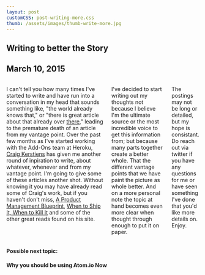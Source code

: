 ```yaml
---
layout: post
customCSS: post-writing-more.css
thumb: /assets/images/thumb-write-more.jpg
---
```

<article>
<h1>Writing <span class="script">to better</span> the Story</h1>
<div class="meta"><h2>March 10, 2015</h2></div>
<div class="columns">
<p>I can't tell you how many times I've started to write and have run into a conversation in my head that sounds something like, "the world already knows that," or "there is great article about that already over <a href="http://tom.preston-werner.com/2010/10/18/optimize-for-happiness.html">there</a>," leading to the premature death of an article from my vantage point. Over the past few months as I've started working with the Add-Ons team at Heroku, <a href="http://www.craigkerstiens.com/"  target="_blank">Craig Kerstiens</a> has given me another round of inpiration to write, about whatever, whenever and from my vantage point. I'm going to give some of these articles another shot. Without knowing it you may have already read some of Craig's work, but if you haven't don't miss, <a href="http://www.craigkerstiens.com/2015/02/18/a-pm-blueprint/" target="_blank">A Product Management Blueprint</a>, <a href="http://www.craigkerstiens.com/2014/08/13/when-to-ship-when-to-kill/"  target="_blank">When to Ship It, When to Kill It</a> and some of the other great reads found on his site.</p>
<p>I've decided to start writing out my thoughts not because I believe I'm the ultimate source or the most incredible voice to get this information from; but because many parts together create a better whole. That the different vantage points that we have paint the picture as whole better. And on a more personal note the topic at hand becomes even more clear when thought through enough to put it on paper.</p>
<p>The postings may not be long or detailed, but my hope is consistant. Do reach out via twitter if you have any questions for me or have seen something I've done that you'd like more details on. Enjoy.</p>
</div>

<h4 class="script">Possible next topic:</h4>

<div class="next atom">
  <h4>Why you should be using Atom.io Now</h4>
  <span class="asset">
    <div class="art">
      <span class="screen"></span>
    </div>
  </span>
</div>

</article>
